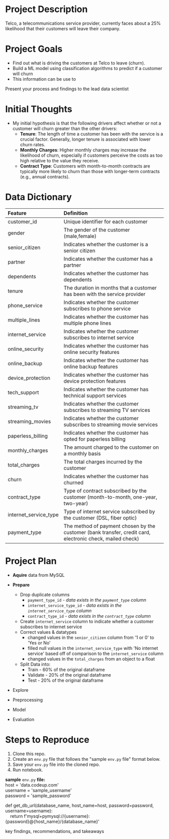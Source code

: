 # **Project Description**
Telco, a telecommunications service provider, currently faces about a 25% likelihood that their customers will leave their company. 

# **Project Goals**
* Find out what is driving the customers at Telco to leave (churn).
* Build a ML model using classification algorithms to predict if a customer will churn
* This information can be use to 

Present your process and findings to the lead data scientist

# **Initial Thoughts** 
* My initial hypothesis is that the following drivers affect whether or not a customer will churn greater than the other drivers:
    * **Tenure**: The length of time a customer has been with the service is a crucial factor. Generally, longer tenure is associated with lower churn rates.
    * **Monthly Charges**: Higher monthly charges may increase the likelihood of churn, especially if customers perceive the costs as too high relative to the value they receive.
    * **Contract Type**: Customers with month-to-month contracts are typically more likely to churn than those with longer-term contracts (e.g., annual contracts).


# **Data Dictionary**

| Feature | Definition |
|:--------|:-----------|
|customer_id|Unique identifier for each customer|
|gender|The gender of the customer (male,female)|
|senior_citizen|Indicates whether the customer is a senior citizen|
|partner|Indicates whether the customer has a partner|
|dependents|Indicates whether the customer has dependents|
|tenure|The duration in months that a customer has been with the service provider|
|phone_service|Indicates whether the customer subscribes to phone service|
|multiple_lines|Indicates whether the customer has multiple phone lines|
|internet_service|Indicates whether the customer subscribes to internet service|
|online_security|Indicates whether the customer has online security features|
|online_backup|Indicates whether the customer has online backup features|
|device_protection|Indicates whether the customer has device protection features|
|tech_support|Indicates whether the customer has technical support services|
|streaming_tv|Indicates whether the customer subscribes to streaming TV services|
|streaming_movies|Indicates whether the customer subscribes to streaming movie services|
|paperless_billing|Indicates whether the customer has opted for paperless billing|
|monthly_charges|The amount charged to the customer on a monthly basis|
|total_charges|The total charges incurred by the customer|
|churn|Indicates whether the customer has churned|
|contract_type|Type of contract subscribed by the customer (month-to-month, one-year, two-year)|
|internet_service_type|Type of internet service subscribed by the customer (DSL, fiber optic)|
|payment_type|The method of payment chosen by the customer (bank transfer, credit card, electronic check, mailed check)|

# **Project Plan** 
* **Aquire** data from MySQL

* **Prepare**
    * Drop duplicate columns
        * `payment_type_id` *- data exists in the `payment_type` column*
        * `internet_service_type_id` *- data exists in the `internet_service_type` column*
        * `contract_type_id` *- data exists in the `contract_type` column*
    * Create `internet_service` column to indicate whether a customer subscribes to internet service
    * Correct values & datatypes
        * changed values in the `senior_citizen` column from '1 or 0' to 'Yes or No'
        * filled null values in the `internet_service_type` with 'No internet service' based off of comparison to the `internet_service` column
        * changed values in the `total_charges` from an object to a float
    * Split Data into:
        * Train - 60% of the original dataframe
        * Validate - 20% of the original dataframe
        * Test - 20% of the original dataframe
* Explore
* Preprocessing
* Model
* Evaluation

# **Steps to Reproduce**
1. Clone this repo.
2. Create an `env.py` file that follows the "sample `env.py` file" format below.
3. Save your `env.py` file into the cloned repo.
4. Run notebook.

**sample** `env.py` **file:**<br>
host = 'data.codeup.com'<br>
username = 'sample_username'<br>
password = 'sample_password'<br>

def get_db_url(database_name, host_name=host, password=password, username=username):<br>
&nbsp;&nbsp;&nbsp;&nbsp;return f'mysql+pymysql://{username}:{password}@{host_name}/{database_name}'


key findings, recommendations, and takeaways